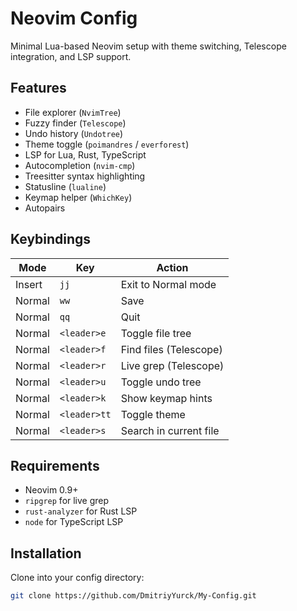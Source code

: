 # Neovim Config

Minimal Lua-based Neovim setup with theme switching, Telescope integration, and LSP support.

## Features

- File explorer (`NvimTree`)
- Fuzzy finder (`Telescope`)
- Undo history (`Undotree`)
- Theme toggle (`poimandres` / `everforest`)
- LSP for Lua, Rust, TypeScript
- Autocompletion (`nvim-cmp`)
- Treesitter syntax highlighting
- Statusline (`lualine`)
- Keymap helper (`WhichKey`)
- Autopairs

## Keybindings

| Mode   | Key         | Action                    |
|--------|-------------|---------------------------|
| Insert | `jj`        | Exit to Normal mode       |
| Normal | `ww`        | Save                      |
| Normal | `qq`        | Quit                      |
| Normal | `<leader>e` | Toggle file tree          |
| Normal | `<leader>f` | Find files (Telescope)    |
| Normal | `<leader>r` | Live grep (Telescope)     |
| Normal | `<leader>u` | Toggle undo tree          |
| Normal | `<leader>k` | Show keymap hints         |
| Normal | `<leader>tt`| Toggle theme              |
| Normal | `<leader>s` | Search in current file    |

## Requirements

- Neovim 0.9+
- `ripgrep` for live grep
- `rust-analyzer` for Rust LSP
- `node` for TypeScript LSP

## Installation

Clone into your config directory:

```bash
git clone https://github.com/DmitriyYurck/My-Config.git
